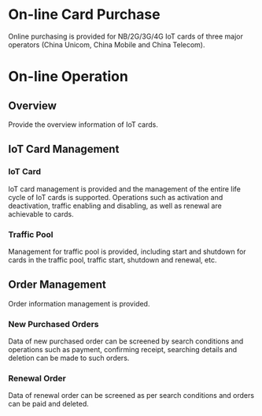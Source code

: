 # On-line Card Purchase
Online purchasing is provided for NB/2G/3G/4G IoT cards of three major operators (China Unicom, China Mobile and China Telecom).
# On-line Operation
## Overview
Provide the overview information of IoT cards.
## IoT Card Management
### IoT Card
IoT card management is provided and the management of the entire life cycle of IoT cards is supported. Operations such as activation and deactivation, traffic enabling and disabling, as well as renewal are achievable to cards.
### Traffic Pool
Management for traffic pool is provided, including start and shutdown for cards in the traffic pool, traffic start, shutdown and renewal, etc.
## Order Management
Order information management is provided.
### New Purchased Orders
Data of new purchased order can be screened by search conditions and operations such as payment, confirming receipt, searching details and deletion can be made to such orders.
### Renewal Order
Data of renewal order can be screened as per search conditions and orders can be paid and deleted.
